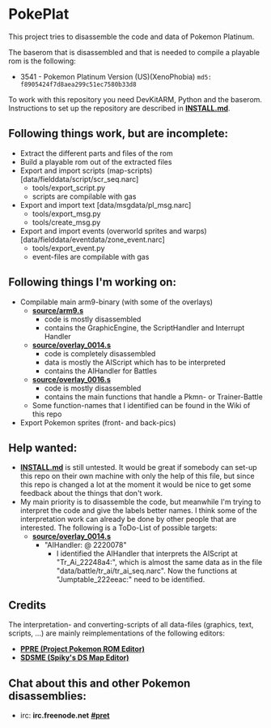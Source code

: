 # PokePlat

This project tries to disassemble the code and data of Pokemon Platinum.

The baserom that is disassembled and that is needed to compile a playable rom is the following:

* 3541 - Pokemon Platinum Version (US)(XenoPhobia) `md5: f8905424f7d8aea299c51ec7580b33d8`

To work with this repository you need DevKitARM, Python and the baserom.
Instructions to set up the repository are described in [**INSTALL.md**](INSTALL.md).

## Following things work, but are incomplete:
* Extract the different parts and files of the rom
* Build a playable rom out of the extracted files
* Export and import scripts (map-scripts) [data/fielddata/script/scr_seq.narc]
  * tools/export_script.py
  * scripts are compilable with gas
* Export and import text [data/msgdata/pl_msg.narc]
  * tools/export_msg.py
  * tools/create_msg.py
* Export and import events (overworld sprites and warps) [data/fielddata/eventdata/zone_event.narc]
  * tools/export_event.py
  * event-files are compilable with gas

## Following things I'm working on:
* Compilable main arm9-binary (with some of the overlays)
  * [**source/arm9.s**](source/arm9.s)
    * code is mostly disassembled
    * contains the GraphicEngine, the ScriptHandler and Interrupt Handler
  * [**source/overlay_0014.s**](source/overlay_0014.s)
    * code is completely disassembled
    * data is mostly the AIScript which has to be interpreted
    * contains the AIHandler for Battles
  * [**source/overlay_0016.s**](source/overlay_0016.s)
    * code is mostly disassembled
    * contains the main functions that handle a Pkmn- or Trainer-Battle
  * Some function-names that I identified can be found in the Wiki of this repo
* Export Pokemon sprites (front- and back-pics)

## Help wanted:
* [**INSTALL.md**](INSTALL.md) is still untested. It would be great if somebody can set-up this repo on their own machine with only the help of this file, but since this repo is changed a lot at the moment it would be nice to get some feedback about the things that don't work.
* My main priority is to disassemble the code, but meanwhile I'm trying to interpret the code and give the labels better names. I think some of the interpretation work can already be done by other people that are interested. The following is a ToDo-List of possible targets:
  * [**source/overlay_0014.s**](source/overlay_0014.s)
    * "AIHandler: @ 2220078"
      * I identified the AIHandler that interprets the AIScript at "Tr_Ai_22248a4:", which is almost the same data as in the file "data/battle/tr_ai/tr_ai_seq.narc". Now the functions at "Jumptable_222eeac:" need to be identified.

## Credits
The interpretation- and converting-scripts of all data-files (graphics, text, scripts, ...) are mainly reimplementations of the following editors:
* [**PPRE (Project Pokemon ROM Editor)**][PPRE]
* [**SDSME (Spiky's DS Map Editor)**][SDSME]

## Chat about this and other Pokemon disassemblies:

* irc: **irc.freenode.net** [**#pret**][irc]

[PPRE]: https://github.com/projectpokemon/PPRE
[SDSME]: https://github.com/MarcRiera/SDSME
[irc]: https://kiwiirc.com/client/irc.freenode.net/?#pret